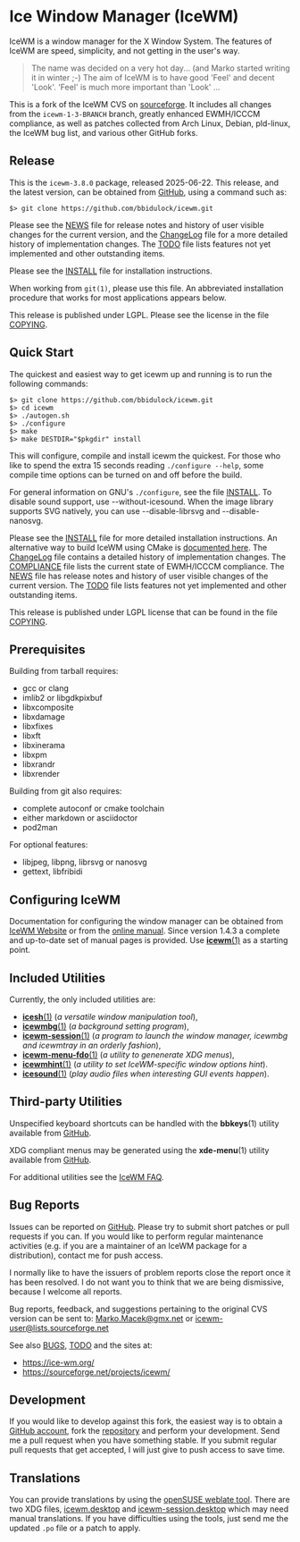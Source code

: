 [icewm -- read me first file.  2025-03-09]: #

Ice Window Manager (IceWM)
==========================

IceWM is a window manager for the X Window System. The features of IceWM are
speed, simplicity, and not getting in the user's way.

> The name was decided on a very hot day... (and Marko started writing it in
> winter ;-)  The aim of IceWM is to have good 'Feel' and decent 'Look'. 'Feel'
> is much more important than 'Look' ...

This is a fork of the IceWM CVS on [sourceforge][12].  It includes all changes
from the `icewm-1-3-BRANCH` branch, greatly enhanced EWMH/ICCCM compliance, as
well as patches collected from Arch Linux, Debian, pld-linux, the IceWM bug
list, and various other GitHub forks.


Release
-------

This is the `icewm-3.8.0` package, released 2025-06-22.  This release, and
the latest version, can be obtained from [GitHub][1], using a command such as:

    $> git clone https://github.com/bbidulock/icewm.git

Please see the [NEWS][3] file for release notes and history of user visible
changes for the current version, and the [ChangeLog][4] file for a more
detailed history of implementation changes.  The [TODO][5] file lists features
not yet implemented and other outstanding items.

Please see the [INSTALL][7] file for installation instructions.

When working from `git(1)`, please use this file.  An abbreviated
installation procedure that works for most applications appears below.

This release is published under LGPL.  Please see the license
in the file [COPYING][9].


Quick Start
-----------

The quickest and easiest way to get icewm up and running is to run the
following commands:

    $> git clone https://github.com/bbidulock/icewm.git
    $> cd icewm
    $> ./autogen.sh
    $> ./configure
    $> make
    $> make DESTDIR="$pkgdir" install

This will configure, compile and install icewm the quickest.  For those who
like to spend the extra 15 seconds reading `./configure --help`, some compile
time options can be turned on and off before the build.

For general information on GNU's `./configure`, see the file [INSTALL][7].
To disable sound support, use --without-icesound. When the image library
supports SVG natively, you can use --disable-librsvg and --disable-nanosvg.

Please see the [INSTALL][7] file for more detailed installation instructions.
An alternative way to build IceWM using CMake is [documented here][19].
The [ChangeLog][4] file contains a detailed history of implementation changes.
The [COMPLIANCE][6] file lists the current state of EWMH/ICCCM compliance.  The
[NEWS][3] file has release notes and history of user visible changes of the
current version.  The [TODO][5] file lists features not yet implemented and
other outstanding items.

This release is published under LGPL license that can be found in the file
[COPYING][9].

Prerequisites
-------------

Building from tarball requires:

 - gcc or clang
 - imlib2 or libgdkpixbuf
 - libxcomposite
 - libxdamage
 - libxfixes
 - libxft
 - libxinerama
 - libxpm
 - libxrandr
 - libxrender

Building from git also requires:

 - complete autoconf or cmake toolchain
 - either markdown or asciidoctor
 - pod2man

For optional features:

  - libjpeg, libpng, librsvg or nanosvg
  - gettext, libfribidi

Configuring IceWM
-----------------

Documentation for configuring the window manager can be obtained from [IceWM
Website][13] or from the [online manual][15].
Since version 1.4.3 a complete and up-to-date set of manual pages is provided.
Use [__icewm__(1)][26] as a starting point.


Included Utilities
------------------

Currently, the only included utilities are:

 - [__icesh__(1)][25] (_a versatile window manipulation tool_),
 - [__icewmbg__(1)][22] (_a background setting program_),
 - [__icewm-session__(1)][27] (_a program to launch the window manager, icewmbg and
   icewmtray in an orderly fashion_),
 - [__icewm-menu-fdo__(1)][24] (_a utility to genenerate XDG menus_),
 - [__icewmhint__(1)][23] (_a utility to set IceWM-specific window options hint_).
 - [__icesound__(1)][21] (_play audio files when interesting GUI events happen_).


Third-party Utilities
---------------------

Unspecified keyboard shortcuts can be handled with the __bbkeys__(1) utility
available from [GitHub][16].

XDG compliant menus may be generated using the __xde-menu__(1) utility
available from [GitHub][20].

For additional utilities see the [IceWM FAQ][14].


Bug Reports
-----------

Issues can be reported on [GitHub][2].  Please try to submit short patches or
pull requests if you can.  If you would like to perform regular maintenance
activities (e.g. if you are a maintainer of an IceWM package for a
distribution), contact me for push access.

I normally like to have the issuers of problem reports close the report once
it has been resolved.  I do not want you to think that we are being dismissive,
because I welcome all reports.

Bug reports, feedback, and suggestions pertaining to the original CVS version
can be sent to: Marko.Macek@gmx.net or icewm-user@lists.sourceforge.net

See also [BUGS][8], [TODO][5] and the sites at:

  - https://ice-wm.org/
  - https://sourceforge.net/projects/icewm/


Development
-----------

If you would like to develop against this fork, the easiest way is to obtain a
[GitHub account][10], fork the [repository][1] and perform your development.
Send me a pull request when you have something stable.  If you submit regular
pull requests that get accepted, I will just give to push access to save time.


Translations
------------

You can provide translations by using the [openSUSE weblate tool][11].
There are two XDG files,
[icewm.desktop][17] and [icewm-session.desktop][18] which may need manual
translations.  If you have difficulties using the tools, just send me the updated
`.po` file or a patch to apply.


[1]: https://github.com/bbidulock/icewm
[2]: https://github.com/bbidulock/icewm/issues
[3]: https://github.com/ice-wm/icewm/blob/3.8.0/NEWS
[4]: https://github.com/ice-wm/icewm/blob/3.8.0/ChangeLog
[5]: https://github.com/ice-wm/icewm/blob/3.8.0/TODO
[6]: https://github.com/ice-wm/icewm/blob/3.8.0/COMPLIANCE
[7]: https://github.com/ice-wm/icewm/blob/3.8.0/INSTALL
[8]: https://github.com/ice-wm/icewm/blob/3.8.0/BUGS
[9]: https://github.com/ice-wm/icewm/blob/3.8.0/COPYING
[10]: https://github.com/
[11]: https://l10n.opensuse.org/projects/icewm/icewm-1-4-branch/
[12]: https://sourceforge.net/projects/icewm/
[13]: https://ice-wm.org/
[14]: https://ice-wm.org/FAQ/
[15]: https://ice-wm.org/manual/
[16]: https://github.com/bbidulock/bbkeys/
[17]: https://github.com/ice-wm/icewm/blob/master/lib/icewm.desktop
[18]: https://github.com/ice-wm/icewm/blob/master/lib/icewm-session.desktop
[19]: https://github.com/ice-wm/icewm/blob/master/INSTALL-cmakebuild.md
[20]: https://github.com/ice-wm/xde-menu/
[21]: https://ice-wm.org/man/icesound
[22]: https://ice-wm.org/man/icewmbg
[23]: https://ice-wm.org/man/icewmhint
[24]: https://ice-wm.org/man/icewm-menu-fdo
[25]: https://ice-wm.org/man/icesh
[26]: https://ice-wm.org/man/icewm
[27]: https://ice-wm.org/man/icewm-session

[ vim: set ft=markdown sw=4 tw=80 nocin nosi fo+=tcqlorn spell: ]: #
